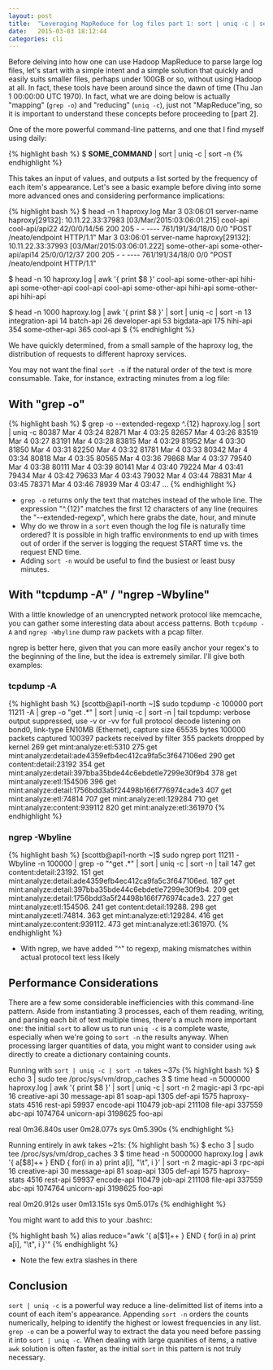 ```yaml
---
layout: post
title:  "Leveraging MapReduce for log files part 1: sort | uniq -c | sort -n"
date:   2015-03-03 18:12:44
categories: cli
---
```

Before delving into how one can use Hadoop MapReduce to parse large log files, let's start with a simple intent and a simple solution that quickly and easily suits smaller files, perhaps under 100GB or so, without using Hadoop at all. In fact, these tools have been around since the dawn of time (Thu Jan  1 00:00:00 UTC 1970). In fact, what we are doing below is actually "mapping" (`grep -o`) and "reducing" (`uniq -c`), just not "MapReduce"ing, so it is important to understand these concepts before proceeding to [part 2].

One of the more powerful command-line patterns, and one that I find myself using daily:

{% highlight bash %}
$ __SOME_COMMAND__ | sort | uniq -c | sort -n
{% endhighlight %}

This takes an input of values, and outputs a list sorted by the frequency of each item's appearance. Let's see a basic example before diving into some more advanced ones and considering performance implications:

{% highlight bash %}
$ head -n 1 haproxy.log
Mar  3 03:06:01 server-name haproxy[29132]: 10.11.22.33:37983 [03/Mar/2015:03:06:01.215] cool-api cool-api/api22 42/0/0/14/56 200 205 - - ---- 761/191/34/18/0 0/0 "POST /neato/endpoint HTTP/1.1"
Mar  3 03:06:01 server-name haproxy[29132]: 10.11.22.33:37993 [03/Mar/2015:03:06:01.222] some-other-api some-other-api/api14 25/0/0/12/37 200 205 - - ---- 761/191/34/18/0 0/0 "POST /neato/endpoint HTTP/1.1"

$ head -n 10 haproxy.log  | awk '{ print $8 }'
cool-api
some-other-api
hihi-api
some-other-api
cool-api
cool-api
some-other-api
hihi-api
some-other-api
hihi-api

$ head -n 1000 haproxy.log  | awk '{ print $8 }' | sort | uniq -c | sort -n
     13 integration-api
     14 batch-api
     26 developer-api
     53 bigdata-api
    175 hihi-api
    354 some-other-api
    365 cool-api
$
{% endhighlight %}

We have quickly determined, from a small sample of the haproxy log, the distribution of requests to different haproxy services.

You may not want the final `sort -n` if the natural order of the text is more consumable. Take, for instance, extracting minutes from a log file:

With "grep -o"
--------------------------
{% highlight bash %}
$ grep -o --extended-regexp ^.{12} haproxy.log | sort | uniq -c
  80387 Mar  4 03:24
  82871 Mar  4 03:25
  82657 Mar  4 03:26
  83519 Mar  4 03:27
  83191 Mar  4 03:28
  83815 Mar  4 03:29
  81952 Mar  4 03:30
  81850 Mar  4 03:31
  82250 Mar  4 03:32
  81781 Mar  4 03:33
  80342 Mar  4 03:34
  80818 Mar  4 03:35
  80565 Mar  4 03:36
  79868 Mar  4 03:37
  79540 Mar  4 03:38
  80111 Mar  4 03:39
  80141 Mar  4 03:40
  79224 Mar  4 03:41
  79434 Mar  4 03:42
  79633 Mar  4 03:43
  79032 Mar  4 03:44
  78831 Mar  4 03:45
  78371 Mar  4 03:46
  78939 Mar  4 03:47
...
{% endhighlight %}

 - `grep -o` returns only the text that matches instead of the whole line. The expression "^.{12}" matches the first 12 characters of any line (requires the "--extended-regexp", which here grabs the date, hour, and minute
 - Why do we throw in a `sort` even though the log file is naturally time ordered? It is possible in high traffic environments to end up with times out of order if the server is logging the request START time vs. the request END time.
 - Adding `sort -n` would be useful to find the busiest or least busy minutes.

With "tcpdump -A" / "ngrep -Wbyline"
-----------------
With a little knowledge of an unencrypted network protocol like memcache, you can gather some interesting data about access patterns. Both `tcpdump -A` and `ngrep -Wbyline` dump raw packets with a pcap filter.

ngrep is better here, given that you can more easily anchor your regex's to the beginning of the line, but the idea is extremely similar. I'll give both examples:

### tcpdump -A
{% highlight bash %}
[scottb@api1-north ~]$ sudo tcpdump -c 100000 port 11211 -A  | grep -o "get .*" | sort | uniq -c | sort -n | tail
tcpdump: verbose output suppressed, use -v or -vv for full protocol decode
listening on bond0, link-type EN10MB (Ethernet), capture size 65535 bytes
100000 packets captured
100397 packets received by filter
355 packets dropped by kernel
    269 get mint:analyze:etl:5310
    275 get mint:analyze:detail:ade4359efb4ec412ca9fa5c3f647106ed
    290 get content:detail:23192
    354 get mint:analyze:detail:397bba35bde44c6ebdetle7299e30f9b4
    378 get mint:analyze:etl:154506
    396 get mint:analyze:detail:1756bdd3a5f24498b166f776974cade3
    407 get mint:analyze:etl:74814
    707 get mint:analyze:etl:129284
    710 get mint:analyze:content:939112
    820 get mint:analyze:etl:361970
{% endhighlight %}

### ngrep -Wbyline
{% highlight bash %}
[scottb@api1-north ~]$ sudo ngrep port 11211 -Wbyline -n 100000 |  grep -o "^get .*" | sort | uniq -c | sort -n | tail
    147 get content:detail:23192.
    151 get mint:analyze:detail:ade4359efb4ec412ca9fa5c3f647106ed.
    187 get mint:analyze:detail:397bba35bde44c6ebdetle7299e30f9b4.
    209 get mint:analyze:detail:1756bdd3a5f24498b166f776974cade3.
    227 get mint:analyze:etl:154506.
    241 get content:detail:19288.
    298 get mint:analyze:etl:74814.
    363 get mint:analyze:etl:129284.
    416 get mint:analyze:content:939112.
    473 get mint:analyze:etl:361970.
{% endhighlight %}
- With ngrep, we have added "^" to regexp, making mismatches within actual protocol text less likely

Performance Considerations
--------------------------
There are a few some considerable inefficiencies with this command-line pattern. Aside from instantiating 3 processes, each of them reading, writing, and parsing each bit of text multiple times, there's a much more important one: the initial `sort` to allow us to run `uniq -c` is a complete waste, especially when we're going to `sort -n` the results anyway. When processing larger quantities of data, you might want to consider using `awk` directly to create a dictionary containing counts. 


Running with `sort | uniq -c | sort -n` takes ~37s
{% highlight bash %}
$ echo 3 | sudo tee /proc/sys/vm/drop_caches
3
$ time head -n 5000000 haproxy.log  | awk '{ print $8 }' | sort | uniq -c | sort -n
      2 magic-api
      3 rpc-api
     16 creative-api
     30 message-api
     81 soap-api
   1305 def-api
   1575 haproxy-stats
   4516 rest-api
  59937 encode-api
 110479 job-api
 211108 file-api
 337559 abc-api
1074764 unicorn-api
3198625 foo-api

real	0m36.840s
user	0m28.077s
sys	0m5.390s
{% endhighlight %}


Running entirely in awk takes ~21s:
{% highlight bash %}
$ echo 3 | sudo tee /proc/sys/vm/drop_caches
3
$ time head -n 5000000 haproxy.log   | awk '{ a[$8]++ } END { for(i in a) print a[i], "\t", i  }' | sort -n
2 	 magic-api
3 	 rpc-api
16 	 creative-api
30 	 message-api
81 	 soap-api
1305 	 def-api
1575 	 haproxy-stats
4516 	 rest-api
59937 	 encode-api
110479 	 job-api
211108 	 file-api
337559 	 abc-api
1074764 	 unicorn-api
3198625 	 foo-api

real	0m20.912s
user	0m13.151s
sys	0m5.017s
{% endhighlight %}

You might want to add this to your .bashrc:

{% highlight bash %}
alias reduce="awk '{ a[\$1]++ } END { for(i in a) print a[i], \"\\t\", i  }'"
{% endhighlight %}
 - Note the few extra slashes in there

Conclusion
----------
`sort | uniq -c` is a powerful way reduce a line-delimitted list of items into a count of each item's appearance. Appending `sort -n` orders the counts numerically, helping to identify the highest or lowest frequencies in any list. `grep -o` can be a powerful way to extract the data you need before passing it into `sort | uniq -c`. When dealing with large quanities of items, a native `awk` solution is often faster, as the initial `sort` in this pattern is not truly necessary.
